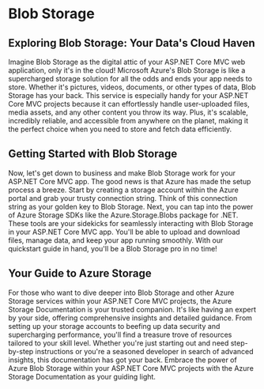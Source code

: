 # Blob Storage

## Exploring Blob Storage: Your Data's Cloud Haven

Imagine Blob Storage as the digital attic of your ASP.NET Core MVC web application, only it's in the cloud! Microsoft Azure's Blob Storage is like a supercharged storage solution for all the odds and ends your app needs to store. Whether it's pictures, videos, documents, or other types of data, Blob Storage has your back. This service is especially handy for your ASP.NET Core MVC projects because it can effortlessly handle user-uploaded files, media assets, and any other content you throw its way. Plus, it's scalable, incredibly reliable, and accessible from anywhere on the planet, making it the perfect choice when you need to store and fetch data efficiently.

## Getting Started with Blob Storage

Now, let's get down to business and make Blob Storage work for your ASP.NET Core MVC app. The good news is that Azure has made the setup process a breeze. Start by creating a storage account within the Azure portal and grab your trusty connection string. Think of this connection string as your golden key to Blob Storage. Next, you can tap into the power of Azure Storage SDKs like the Azure.Storage.Blobs package for .NET. These tools are your sidekicks for seamlessly interacting with Blob Storage in your ASP.NET Core MVC app. You'll be able to upload and download files, manage data, and keep your app running smoothly. With our quickstart guide in hand, you'll be a Blob Storage pro in no time!

## Your Guide to Azure Storage

For those who want to dive deeper into Blob Storage and other Azure Storage services within your ASP.NET Core MVC projects, the Azure Storage Documentation is your trusted companion. It's like having an expert by your side, offering comprehensive insights and detailed guidance. From setting up your storage accounts to beefing up data security and supercharging performance, you'll find a treasure trove of resources tailored to your skill level. Whether you're just starting out and need step-by-step instructions or you're a seasoned developer in search of advanced insights, this documentation has got your back. Embrace the power of Azure Blob Storage within your ASP.NET Core MVC projects with the Azure Storage Documentation as your guiding light.
